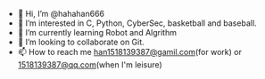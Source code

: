 - 👋 Hi, I’m @hahahan666
- 👀 I’m interested in C, Python, CyberSec, basketball and baseball.
- 🌱 I’m currently learning Robot and Algrithm
- 💞️ I’m looking to collaborate on Git.
- 📫 How to reach me han1518139387@gamil.com(for work) or 1518139387@qq.com(when I'm leisure)

